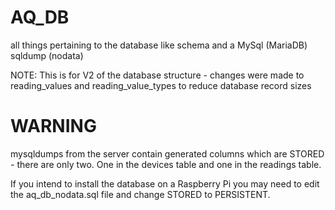 # AQ_DB

all things pertaining to the database like schema and a MySql (MariaDB) sqldump (nodata)

NOTE: This is for V2 of the database structure - changes were made to reading_values and reading_value_types to reduce database record sizes

# WARNING
mysqldumps from the server contain generated columns which are STORED - there are only two. One in the devices table and one in the readings table.

If you intend to install the database on a Raspberry Pi you may need to edit the aq_db_nodata.sql file and change STORED to PERSISTENT.
